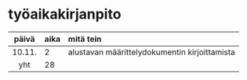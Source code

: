 # työaikakirjanpito

| päivä | aika | mitä tein  |
| :----:|:-----| :-----|
| 10.11.| 2    | alustavan määrittelydokumentin kirjoittamista |
| yht   | 28   | | 